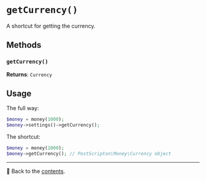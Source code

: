 # `getCurrency()`
A shortcut for getting the currency.

## Methods

### `getCurrency()`

**Returns**: `Currency`

## Usage

The full way:
```php
$money = money(1000);
$money->settings()->getCurrency();
```

The shortcut:
```php
$money = money(1000);
$money->getCurrency(); // PostScripton\Money\Currency object
```

---

📌 Back to the [contents](/README.md#table-of-contents).